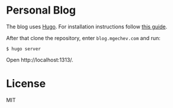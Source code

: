# Personal Blog

The blog uses [Hugo](https://gohugo.io/). For installation instructions follow [this guide](https://gohugo.io/getting-started/quick-start/).

After that clone the repository, enter `blog.mgechev.com` and run:

```
$ hugo server
```

Open http://localhost:1313/.

# License

MIT
